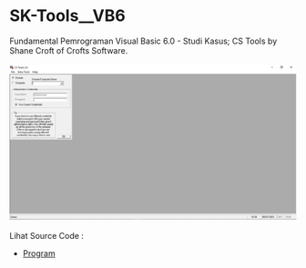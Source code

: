 # SK-Tools__VB6
Fundamental Pemrograman Visual Basic 6.0 - Studi Kasus; CS Tools by Shane Croft of Crofts Software.<br><br>
<img src="https://github.com/RizkyKhapidsyah/SK-Tools__VB6/blob/main/result/001.PNG"><br><br>
Lihat Source Code : <br>
- <a href="https://github.com/RizkyKhapidsyah/SK-Tools__VB6">Program</a>
